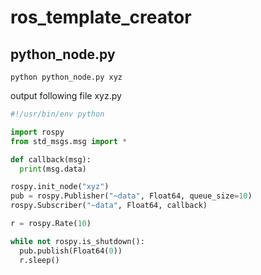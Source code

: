 # ros_template_creator
## python_node.py

```
python python_node.py xyz
```

output following file xyz.py

```python:xyz.py
#!/usr/bin/env python

import rospy
from std_msgs.msg import *

def callback(msg):
  print(msg.data)

rospy.init_node("xyz")
pub = rospy.Publisher("~data", Float64, queue_size=10)
rospy.Subscriber("~data", Float64, callback)

r = rospy.Rate(10)

while not rospy.is_shutdown():
  pub.publish(Float64(0))
  r.sleep()
```
